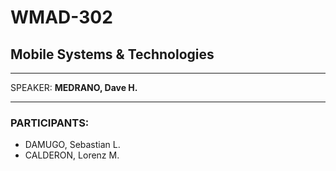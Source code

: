 # WMAD-302

## Mobile Systems & Technologies

---

SPEAKER: **MEDRANO, Dave H.**

---

### PARTICIPANTS:
- DAMUGO, Sebastian L.
- CALDERON, Lorenz M.